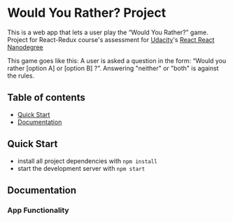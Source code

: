 # Would You Rather? Project

This is a web app that lets a user play the “Would You Rather?” game. Project for React-Redux course's assessment for [Udacity](https://www.udacity.com/)'s [React React Nanodegree](https://www.udacity.com/course/react-nanodegree--nd019)

This game goes like this: A user is asked a question in the form: “Would you rather [option A] or [option B] ?”. Answering "neither" or "both" is against the rules.

## Table of contents

- [Quick Start](#quick-start)
- [Documentation](#documentation)

## Quick Start

- install all project dependencies with `npm install`
- start the development server with `npm start`

## Documentation

### App Functionality
